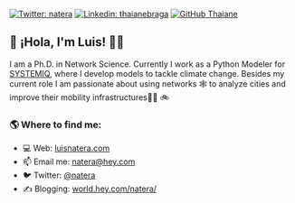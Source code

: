 [![Twitter: natera](https://img.shields.io/twitter/follow/natera?style=social)](https://twitter.com/natera)
[![Linkedin: thaianebraga](https://img.shields.io/badge/-nateraluis-blue?style=flat-square&logo=Linkedin&logoColor=white&link=https://www.linkedin.com/in/natera/)](https://www.linkedin.com/in/natera/)
[![GitHub Thaiane](https://img.shields.io/github/followers/nateraluis?label=follow&style=social)](https://github.com/nateraluis)


## 👋  ¡Hola, I'm Luis! 👨‍💻

I am a Ph.D. in Network Science. Currently I work as a Python Modeler for [SYSTEMIQ](https://systemiq.earth), where I develop models to tackle climate change. Besides my current role I am passionate about using networks 🕸 to analyze cities and improve their mobility infrastructures🚶‍♂️ 🚲

<!-- I am also the Chief Data Scientist at [LAC](https://lac.mx), a consulting firm helping small, medium, and transnational companies to untap the power of data. We are currently developing a data-driven technology tool for the analysis of real estate opportunities. -->

### 🌎  Where to find me:
- 💻 Web: [luisnatera.com](https://luisnatera.com)
- 📫 Email me: [natera@hey.com](mailto:natera@hey.com)
- 🐦 Twitter: [@natera](https://twitter.com/natera)
- ✍️ Blogging: [world.hey.com/natera/](https://world.hey.com/natera/)
